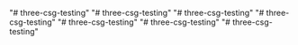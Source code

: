 "# three-csg-testing" 
"# three-csg-testing" 
"# three-csg-testing" 
"# three-csg-testing" 
"# three-csg-testing" 
"# three-csg-testing" 
"# three-csg-testing" 
